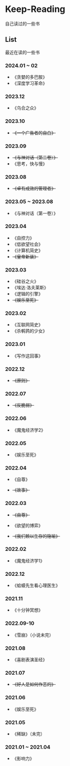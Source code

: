 # Keep-Reading

自己读过的一些书

## List

最近在读的一些书

### 2024.01 ~ 02

- 《贪婪的多巴胺》
- 《深度学习革命》

### 2023.12

- 《乌合之众》

### 2023.10

- ~~《一个广告者的自白》~~

### 2023.09

- ~~《与神对话（第二卷）》~~
- 《思考，快与慢》

### 2023.08

- ~~《卓有成效的管理者》~~

### 2023.05 ~ 2023.08

- 《与神对话（第一卷）》

### 2023.04

- 《自控力》
- 《低欲望社会》
- 《计算机简史》
- ~~《皇帝新装》~~

### 2023.03

- 《硅谷之火》
- 《埃达·洛夫莱斯》
- 《逻辑的引擎》
- ~~《娱乐至死》~~

### 2023.02

- 《互联网简史》
- 《杀鹌鹑的少女》

### 2023.01

- 《写作这回事》

### 2022.12

- ~~《原则》~~

### 2022.07

- ~~《反脆弱》~~

### 2022.06

- 《魔鬼经济学2》

### 2022.05

- 《娱乐至死》

### 2022.04

- 《自尊》

- ~~《故事》~~

### 2022.03

- ~~《自尊》~~

- 《欲望的博弈》

- ~~《我们赖以生存的隐喻》~~

### 2022.02

- 《魔鬼经济学1》

### 2022.12

- 《蛤蟆先生看心理医生》

### 2021.11

- 《十分钟冥想》

### 2022.09-10

- 《雪崩》（小说未完）

### 2021.08

- 《喜剧表演圣经》

### 2021.07

- ~~《好人是如何作恶的》~~

### 2021.06

- 《娱乐至死》

### 2021.05

- 《稀缺》（未完）

### 2021.01 ~ 2021.04

- 《影响力》
